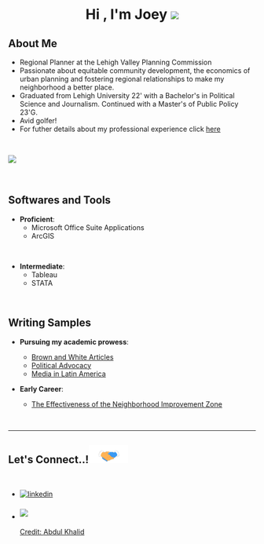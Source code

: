 <h1 align="center"><b>Hi , I'm Joey </b><img src="https://media.giphy.com/media/hvRJCLFzcasrR4ia7z/giphy.gif" width="35"></h1>
<!--  -->
<p align="center">

## About Me

- Regional Planner at the Lehigh Valley Planning Commission
- Passionate about equitable community development, the economics of urban planning and fostering regional relationships to make my neighborhood a better place. 
- Graduated from Lehigh University 22' with a Bachelor's in Political Science and Journalism. Continued with a Master's of Public Policy 23'G.
- Avid golfer!
- For futher details about my professional experience click [here](https://docs.google.com/document/d/e/2PACX-1vRGIZQFLIRe9USKOFvUnBl4G4P3v9MQz85ChKTRfCtlKIL5qEJDqngoZzkjtSxvYq0gE6D5vptzqPFB/pub)

<br>

<img src="https://user-images.githubusercontent.com/73097560/115834477-dbab4500-a447-11eb-908a-139a6edaec5c.gif"><br>

<br>

## Softwares and Tools</b>

- **Proficient**:
    - Microsoft Office Suite Applications
    - ArcGIS
<br>

- **Intermediate**:
    - Tableau
    - STATA
<br>

## Writing Samples</b>

- **Pursuing my academic prowess**:
    - [Brown and White Articles](https://thebrownandwhite.com/?s=Joey+Dotta)
    - [Political Advocacy](https://www.ubilabnetwork.org/blog/ubi-in-america)
    - [Media in Latin America](https://docs.google.com/document/d/e/2PACX-1vQtOy69MWrJxg_v2ihJyRORon3kzaqB02us2HkU5Y93eOjjmclzGnchz1E4ZpEWin1vAZK5rSDxiEXu/pub)

- **Early Career**:
    - [The Effectiveness of the Neighborhood Improvement Zone](https://allentownniz.com/2024/05/15/the-effectiveness-of-the-neighborhood-improvement-zone/)
<br>

-----

## <b> Let's Connect..!</b><img src="https://github.com/0xAbdulKhalid/0xAbdulKhalid/raw/main/assets/mdImages/handshake.gif" width ="80">
<br>
<div align='left'>

<ul>

<li>
<a href="https://www.linkedin.com/in/joseph-dotta/" target="_blank">
<img src="https://img.shields.io/badge/linkedin:  JoeyDotta-%2300acee.svg?color=405DE6&style=for-the-badge&logo=linkedin&logoColor=white" alt=linkedin style="margin-bottom: 5px;"/>
</a>
</li>

<br>

<li>
<a href="mailto:dottajoey@gmail.com" target="_blank">
<img src="https://img.shields.io/badge/gmail:  DottaJoey-%23EA4335.svg?style=for-the-badge&logo=gmail&logoColor=white" t=mail style="margin-bottom: 5px;" />

<br>

Credit: [Abdul Khalid](https://github.com/0xabdulkhalid)
